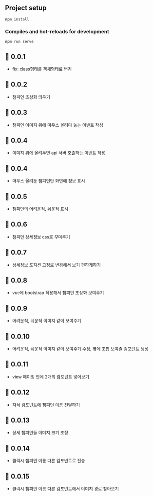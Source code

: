 ## Project setup

```
npm install
```

### Compiles and hot-reloads for development

```
npm run serve
```

## 🚀 0.0.1

- fix: class형태를 객체형태로 변경

## 🚀 0.0.2

- 챔피언 초상화 띄우기

## 🚀 0.0.3

- 챔피언 이미지 위에 마우스 올려다 놓는 이밴트 작성

## 🚀 0.0.4

- 이미지 위에 올려두면 api 서버 호출하는 이밴트 적용

## 🚀 0.0.4

- 마우스 올려둔 챔피언만 화면에 정보 표시

## 🚀 0.0.5

- 챔피언의 어려운적, 쉬운적 표시

## 🚀 0.0.6

- 챔피언 상세정보 css로 꾸며주기

## 🚀 0.0.7

- 상세정보 포지션 고정로 변경해서 보기 편하게하기

## 🚀 0.0.8

- vue에 bootstrap 적용해서 챔피언 초상화 보여주기

## 🚀 0.0.9

- 어려운적, 쉬운적 이미지 같이 보여주기

## 🚀 0.0.10

- 어려운적, 쉬운적 이미지 같이 보여주기 수정, 옆에 조합 보여줄 컴포넌트 생성

## 🚀 0.0.11

- view 페이징 안에 2개의 컴포넌트 넣어보기

## 🚀 0.0.12

- 자식 컴포넌트에 챔피언 이름 전달하기

## 🚀 0.0.13

- 상세 챔피언들 이미지 크기 조정

## 🚀 0.0.14

- 클릭시 챔피언 이름 다른 컴포넌트로 전송

## 🚀 0.0.15

- 클릭시 챔피언 이름 다른 컴포넌트에서 이미지 경로 찾아오기
